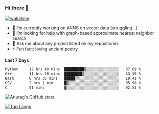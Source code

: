### Hi there 👋

[![wakatime](https://wakatime.com/badge/user/8906da98-c623-4aff-ac00-99cb42e09b38.svg)](https://wakatime.com/@8906da98-c623-4aff-ac00-99cb42e09b38)

- 🔭 I’m currently working on ANNS on vector data (struggling...)
- 🤔 I’m looking for help with graph-based approximate nearest neighbor search
- 💬 Ask me about any project listed on my repositories
- ⚡ Fun fact: loving ancient poetry


**Last 7 Days**
<!--START_SECTION:waka-->

```txt
Python     12 hrs 48 mins  █████████▒░░░░░░░░░░░░░░░   37.69 %
C++        11 hrs 20 mins  ████████▒░░░░░░░░░░░░░░░░   33.39 %
Bash       6 hrs 35 mins   █████░░░░░░░░░░░░░░░░░░░░   19.41 %
CSV        2 hrs 1 min     █▒░░░░░░░░░░░░░░░░░░░░░░░   05.98 %
C          51 mins         ▓░░░░░░░░░░░░░░░░░░░░░░░░   02.51 %
```

<!--END_SECTION:waka-->

![Anurag's GitHub stats](https://github-readme-stats.vercel.app/api?username=matchyc&count_private=true&show_icons=true&theme=vue)

[![Top Langs](https://github-readme-stats.vercel.app/api/top-langs/?username=matchyc&langs_count=4&&hide=perl,raku,html,javascript,shell,roff,prolog)](https://github.com/anuraghazra/github-readme-stats)
